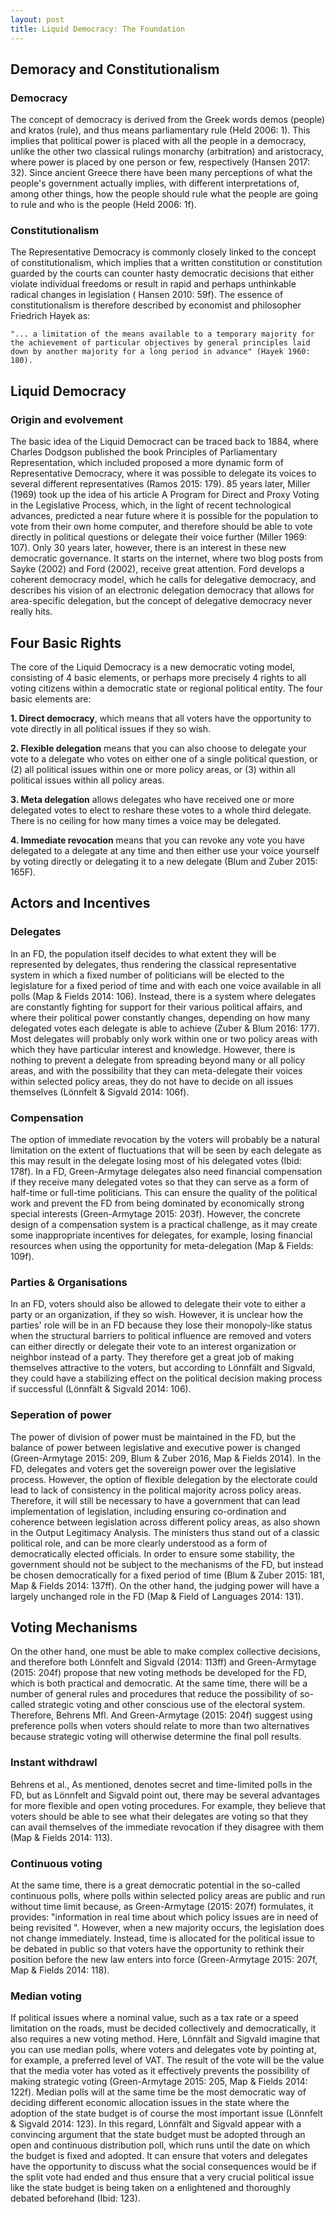 ```yaml
---
layout: post
title: Liquid Democracy: The Foundation
---
```



## Demoracy and Constitutionalism

### Democracy

The concept of democracy is derived from the Greek words demos (people) and kratos (rule),
and thus means parliamentary rule (Held 2006: 1). This implies that political power is placed
with all the people in a democracy, unlike the other two classical rulings monarchy (arbitration) and aristocracy,
where power is placed by one person or few, respectively (Hansen 2017: 32). Since ancient Greece there have been many
perceptions of what the people's government actually implies, with different interpretations of, among other things, 
how the people should rule what the people are going to rule and who is the people (Held 2006: 1f).


### Constitutionalism

The Representative Democracy is commonly closely linked to the concept of constitutionalism, which implies that a written constitution
or constitution guarded by the courts can counter hasty democratic decisions that either violate individual freedoms 
or result in rapid and perhaps unthinkable radical changes in legislation ( Hansen 2010: 59f). 
The essence of constitutionalism is therefore described by economist and philosopher Friedrich Hayek as:

``"... a limitation of the means available to a temporary majority for the achievement of particular objectives by general
 principles laid down by another majority for a long period in advance" (Hayek 1960: 180).``

## Liquid Democracy

### Origin and evolvement

The basic idea of the Liquid Democract can be traced back to 1884, where Charles Dodgson published the book
Principles of Parliamentary Representation, which included proposed a more dynamic form of Representative Democracy, where it was possible to delegate its voices to several different representatives (Ramos 2015: 179). 85 years later, Miller (1969) took up the idea of ​​his article A Program for Direct and Proxy Voting in the Legislative Process, which, in the light of recent technological advances, predicted a near future where it is possible for the population to vote from their own home computer, and therefore should be able to vote directly in political questions or delegate their voice further (Miller 1969: 107). Only 30 years later, however, there is an interest in these new democratic governance.
 It starts on the internet, where two blog posts from Sayke (2002) and Ford (2002), receive great attention. 
Ford develops a coherent democracy model, which he calls for delegative democracy,
 and describes his vision of an electronic delegation democracy that allows for area-specific delegation, 
but the concept of delegative democracy never really hits.

## Four Basic Rights 

The core of the Liquid Democracy is a new democratic voting model, consisting of 4 basic elements, or perhaps more precisely 4 rights to all voting citizens within a democratic state or regional political entity. The four basic elements are:

**1. Direct democracy**, which means that all voters have the opportunity to vote directly in all political issues if they so wish.

**2. Flexible delegation** means that you can also choose to delegate your vote to a delegate who votes on either one of a single political question, or (2) all political issues within one or more policy areas, or (3) within all political issues within all policy areas.

**3. Meta delegation** allows delegates who have received one or more delegated votes to elect to reshare these votes to a whole third delegate. There is no ceiling for how many times a voice may be delegated.

**4. Immediate revocation** means that you can revoke any vote you have delegated to a delegate at any time and then either use your voice yourself by voting directly or delegating it to a new delegate (Blum and Zuber 2015: 165F).

## Actors and Incentives

### Delegates

In an FD, the population itself decides to what extent they will be represented by delegates, thus rendering the classical representative system in which a fixed number of politicians will be elected to the legislature for a fixed period of time and with each one voice available in all polls (Map & Fields 2014: 106). Instead, there is a system where delegates are constantly fighting for support for their various political affairs, and where their political power constantly changes, depending on how many delegated votes each delegate is able to achieve (Zuber & Blum 2016: 177). Most delegates will probably only work within one or two policy areas with which they have particular interest and knowledge. However, there is nothing to prevent a delegate from spreading beyond many or all policy areas, and with the possibility that they can meta-delegate their voices within selected policy areas, they do not have to decide on all issues themselves (Lönnfelt & Sigvald 2014: 106f).

### Compensation

The option of immediate revocation by the voters will probably be a natural limitation on the extent of fluctuations that will be seen by each delegate as this may result in the delegate losing most of his delegated votes (Ibid: 178f).
In a FD, Green-Armytage delegates also need financial compensation if they receive many delegated votes so that they can serve as a form of half-time or full-time politicians. This can ensure the quality of the political work and prevent the FD from being dominated by economically strong special interests (Green-Armytage 2015: 203f). However, the concrete design of a compensation system is a practical challenge, as it may create some inappropriate incentives for delegates, for example, losing financial resources when using the opportunity for meta-delegation (Map & Fields: 109f).

### Parties & Organisations

In an FD, voters should also be allowed to delegate their vote to either a party or an organization, if they so wish. However, it is unclear how the parties' role will be in an FD because they lose their monopoly-like status when the structural barriers to political influence are removed and voters can either directly or delegate their vote to an interest organization or neighbor instead of a party. They therefore get a great job of making themselves attractive to the voters, but according to Lönnfält and Sigvald, they could have a stabilizing effect on the political decision making process if successful (Lönnfält & Sigvald 2014: 106).

### Seperation of power

The power of division of power must be maintained in the FD, but the balance of power between legislative and executive power is changed (Green-Armytage 2015: 209, Blum & Zuber 2016, Map & Fields 2014). In the FD, delegates and voters get the sovereign power over the legislative process. However, the option of flexible delegation by the electorate could lead to lack of consistency in the political majority across policy areas. Therefore, it will still be necessary to have a government that can lead implementation of legislation, including ensuring co-ordination and coherence between legislation across different policy areas, as also shown in the Output Legitimacy Analysis. The ministers thus stand out of a classic political role, and can be more clearly understood as a form of democratically elected officials. In order to ensure some stability, the government should not be subject to the mechanisms of the FD, but instead be chosen democratically for a fixed period of time (Blum & Zuber 2015: 181, Map & Fields 2014: 137ff). On the other hand, the judging power will have a largely unchanged role in the FD (Map & Field of Languages 2014: 131).

## Voting Mechanisms

On the other hand, one must be able to make complex collective decisions, and therefore both Lönnfelt and Sigvald (2014: 113ff) and 
Green-Armytage (2015: 204f) propose that new voting methods be developed for the FD, which is both practical and democratic.
At the same time, there will be a number of general rules and procedures that reduce the possibility of so-called strategic
voting and other conscious use of the electoral system. Therefore, Behrens Mfl. And Green-Armytage (2015: 204f) suggest using 
preference polls when voters should relate to more than two alternatives because strategic voting will otherwise determine 
the final poll results.

### Instant withdrawl

Behrens et al., As mentioned, denotes secret and time-limited polls in the FD, but as Lönnfelt and Sigvald point out, there may be several advantages for more flexible and open voting procedures. For example, they believe that voters should be able to see what their delegates are voting so that they can avail themselves of the immediate revocation if they disagree with them (Map & Fields 2014: 113).

### Continuous voting

At the same time, there is a great democratic potential in the so-called continuous polls, where polls within selected policy areas are public and run without time limit because, as Green-Armytage (2015: 207f) formulates, it provides: "information in real time about which policy issues are in need of being revisited ". However, when a new majority occurs, the legislation does not change immediately. Instead, time is allocated for the political issue to be debated in public so that voters have the opportunity to rethink their position before the new law enters into force (Green-Armytage 2015: 207f, Map & Fields 2014: 118).

### Median voting

If political issues where a nominal value, such as a tax rate or a speed limitation on the roads, must be decided collectively and democratically, it also requires a new voting method. Here, Lönnfält and Sigvald imagine that you can use median polls, where voters and delegates vote by pointing at, for example, a preferred level of VAT. The result of the vote will be the value that the media voter has voted as it effectively prevents the possibility of making strategic voting (Green-Armytage 2015: 205, Map & Fields 2014: 122f). Median polls will at the same time be the most democratic way of deciding different economic allocation issues in the state where the adoption of the state budget is of course the most important issue (Lönnfelt & Sigvald 2014: 123). In this regard, Lönnfält and Sigvald appear with a convincing argument that the state budget must be adopted through an open and continuous distribution poll, which runs until the date on which the budget is fixed and adopted. It can ensure that voters and delegates have the opportunity to discuss what the social consequences would be if the split vote had ended and thus ensure that a very crucial political issue like the state budget is being taken on a enlightened and thoroughly debated beforehand (Ibid: 123).


